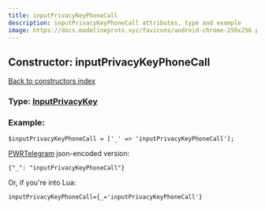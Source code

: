 ```yaml
---
title: inputPrivacyKeyPhoneCall
description: inputPrivacyKeyPhoneCall attributes, type and example
image: https://docs.madelineproto.xyz/favicons/android-chrome-256x256.png
---
```

## Constructor: inputPrivacyKeyPhoneCall  
[Back to constructors index](index.md)






### Type: [InputPrivacyKey](../types/InputPrivacyKey.md)


### Example:

```
$inputPrivacyKeyPhoneCall = ['_' => 'inputPrivacyKeyPhoneCall'];
```  

[PWRTelegram](https://pwrtelegram.xyz) json-encoded version:

```
{"_": "inputPrivacyKeyPhoneCall"}
```


Or, if you're into Lua:  


```
inputPrivacyKeyPhoneCall={_='inputPrivacyKeyPhoneCall'}

```


